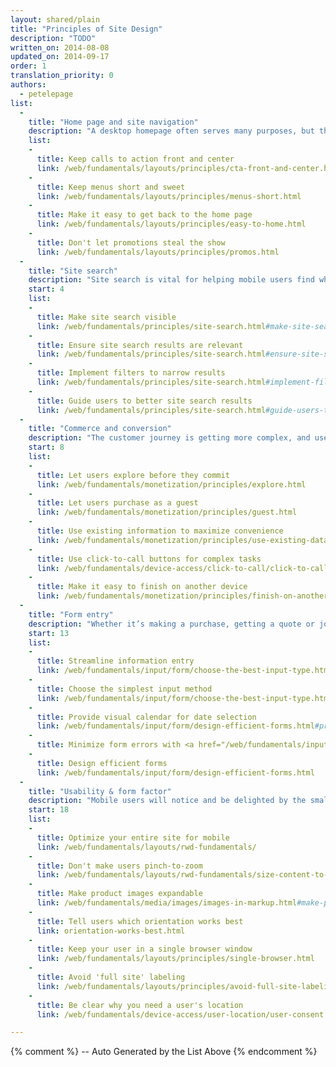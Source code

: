 ```yaml
---
layout: shared/plain
title: "Principles of Site Design"
description: "TODO"
written_on: 2014-08-08
updated_on: 2014-09-17
order: 1
translation_priority: 0
authors:
  - petelepage
list:
  -
    title: "Home page and site navigation"
    description: "A desktop homepage often serves many purposes, but the mobile homepage should focus on connecting users to the content they’re looking for."
    list:
    -
      title: Keep calls to action front and center
      link: /web/fundamentals/layouts/principles/cta-front-and-center.html
    -
      title: Keep menus short and sweet
      link: /web/fundamentals/layouts/principles/menus-short.html
    -
      title: Make it easy to get back to the home page
      link: /web/fundamentals/layouts/principles/easy-to-home.html
    -
      title: Don't let promotions steal the show
      link: /web/fundamentals/layouts/principles/promos.html 
  -
    title: "Site search"
    description: "Site search is vital for helping mobile users find what they’re looking for in a hurry."
    start: 4
    list:
    -
      title: Make site search visible
      link: /web/fundamentals/principles/site-search.html#make-site-search-visible
    -
      title: Ensure site search results are relevant
      link: /web/fundamentals/principles/site-search.html#ensure-site-search-results-are-relevant
    -
      title: Implement filters to narrow results
      link: /web/fundamentals/principles/site-search.html#implement-filters-to-narrow-results
    -
      title: Guide users to better site search results
      link: /web/fundamentals/principles/site-search.html#guide-users-to-better-site-search-results
  -
    title: "Commerce and conversion"
    description: "The customer journey is getting more complex, and users expect to convert on their own terms."
    start: 8
    list:
    -
      title: Let users explore before they commit
      link: /web/fundamentals/monetization/principles/explore.html
    -
      title: Let users purchase as a guest
      link: /web/fundamentals/monetization/principles/guest.html
    -
      title: Use existing information to maximize convenience
      link: /web/fundamentals/monetization/principles/use-existing-data.html
    - 
      title: Use click-to-call buttons for complex tasks
      link: /web/fundamentals/device-access/click-to-call/click-to-call.html
    - 
      title: Make it easy to finish on another device
      link: /web/fundamentals/monetization/principles/finish-on-another-device
  -
    title: "Form entry"
    description: "Whether it’s making a purchase, getting a quote or joining an email list, your user’s conversion experience should be as seamless as possible."
    start: 13
    list:
    -
      title: Streamline information entry
      link: /web/fundamentals/input/form/choose-the-best-input-type.html
    -
      title: Choose the simplest input method
      link: /web/fundamentals/input/form/choose-the-best-input-type.html#offer-suggestions-during-input-with-datalist
    -
      title: Provide visual calendar for date selection
      link: /web/fundamentals/input/form/design-efficient-forms.html#provide-visual-calendars-when-selecting-dates
    -
      title: Minimize form errors with <a href="/web/fundamentals/input/form/label-and-name-inputs.html">labeling</a> and <a href="/web/fundamentals/input/form/provide-real-time-validation.html">real-time validation</a>
    -
      title: Design efficient forms
      link: /web/fundamentals/input/form/design-efficient-forms.html
  -
    title: "Usability & form factor"
    description: "Mobile users will notice and be delighted by the small things you do for them to enhance their experience."
    start: 18
    list: 
    -
      title: Optimize your entire site for mobile
      link: /web/fundamentals/layouts/rwd-fundamentals/
    -
      title: Don't make users pinch-to-zoom
      link: /web/fundamentals/layouts/rwd-fundamentals/size-content-to-the-viewport.html
    -
      title: Make product images expandable
      link: /web/fundamentals/media/images/images-in-markup.html#make-product-images-expandable
    -
      title: Tell users which orientation works best
      link: orientation-works-best.html
    -
      title: Keep your user in a single browser window
      link: /web/fundamentals/layouts/principles/single-browser.html
    -
      title: Avoid 'full site' labeling
      link: /web/fundamentals/layouts/principles/avoid-full-site-labeling.html
    -
      title: Be clear why you need a user's location
      link: /web/fundamentals/device-access/user-location/user-consent.html#always-request-access-to-location-on-a-user-gesture

---
```


{% comment %}
  -- Auto Generated by the List Above
{% endcomment %}


